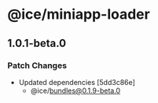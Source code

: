 # @ice/miniapp-loader

## 1.0.1-beta.0

### Patch Changes

- Updated dependencies [5dd3c86e]
  - @ice/bundles@0.1.9-beta.0
